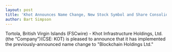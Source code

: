 ```yaml
---
layout: post
title: 'Khot Announces Name Change, New Stock Symbol and Share Consolidation'
author: Bart Simpson
---
```

Tortola, British Virgin Islands (FSCwire) - Khot Infrastructure Holdings, Ltd. (the “Company”)(CSE: KOT) is pleased to announce that it has implemented the previously-announced name change to "Blockchain Holdings Ltd."
